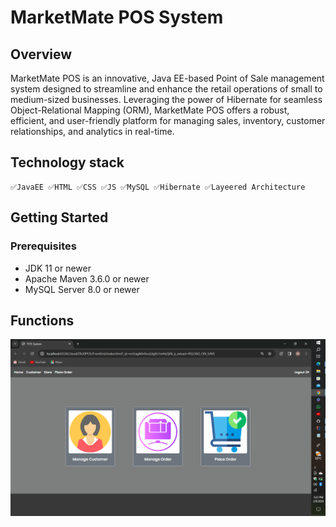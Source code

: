# MarketMate POS System


## Overview
MarketMate POS is an innovative, Java EE-based Point of Sale management system designed to streamline and enhance the retail operations of small to medium-sized businesses. Leveraging the power of Hibernate for seamless Object-Relational Mapping (ORM), MarketMate POS offers a robust, efficient, and user-friendly platform for managing sales, inventory, customer relationships, and analytics in real-time. 

## Technology stack 
    ✅JavaEE ✅HTML ✅CSS ✅JS ✅MySQL ✅Hibernate ✅Layeered Architecture

## Getting Started

### Prerequisites

- JDK 11 or newer
- Apache Maven 3.6.0 or newer
- MySQL Server 8.0 or newer    

## Functions 
<img src="FrontEnd/assets/images/Dashboard.png">
